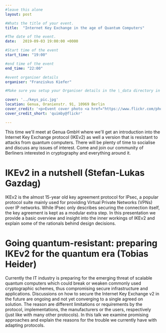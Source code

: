 ```yaml
---
#leave this alone
layout: post

#Whats the title of your event.
title:  "Internet Key Exchange in the age of Quantum Computers"

#The date of the event. 
date:   2019-09-03 19:00:00 +0000

#Start time of the event
start_time: "19:00"

#end time of the event
end_time: "22:00"

#event organiser details
organiser: "Franziskus Kiefer"

#Make sure you setup your Organiser details in the \_data directory in the organisers.yml file

cover: '../keys_pic.jpg'
location: Genua, Oranienstr. 91, 10969 Berlin
cover_credit: '<p>Event cover photo <a href="https://www.flickr.com/photos/92388598@N00/3409764296">"Keys"</a><span> by <a href="https://www.flickr.com/photos/92388598@N00">quimby</a></span> is licensed under <a href="https://creativecommons.org/licenses/by-nc-sa/2.0/?ref=ccsearch&atype=html" style="margin-right: 5px;">CC BY-NC-SA 2.0</a><a href="https://creativecommons.org/licenses/by-nc-sa/2.0/?ref=ccsearch&atype=html" target="_blank" rel="noopener noreferrer" style="display: inline-block;white-space: none;opacity: .7;margin-top: 2px;margin-left: 3px;height: 22px !important;"><img style="height: inherit;margin-right: 3px;display: inline-block;" src="https://search.creativecommons.org/static/img/cc_icon.svg" /><img style="height: inherit;margin-right: 3px;display: inline-block;" src="https://search.creativecommons.org/static/img/cc-by_icon.svg" /><img style="height: inherit;margin-right: 3px;display: inline-block;" src="https://search.creativecommons.org/static/img/cc-nc_icon.svg" /><img style="height: inherit;margin-right: 3px;display: inline-block;" src="https://search.creativecommons.org/static/img/cc-sa_icon.svg" /></a></p>'
cover_credit_short: 'quimby@flickr'

---
```


This time we'll meet at Genua GmbH where we'll get an introduction into the Internet Key Exchange protocol (IKEv2) as well a version that is resistant to attacks from quantum computers.
There will be plenty of time to socialise and discuss any issues of interest.
Come and join our community of Berliners interested in cryptography and everything around it.

# IKEv2 in a nutshell (Stefan-Lukas Gazdag)

IKEv2 is the almost 15-year old key agreement protocol for IPsec, a popular protocol suite mainly used for providing Virtual Private Networks (VPNs) over IP networks.
While IPsec only describes securing the connection itself, the key agreement is kept as a modular extra step.
In this presentation we provide a basic overview and insight into the inner workings of IKEv2 and explain some of the rationals behind design decisions.

# Going quantum-resistant: preparing IKEv2 for the quantum era (Tobias Heider)

Currently the IT industry is preparing for the emerging threat of scalable quantum computers which could break or weaken commonly used cryptographic schemes, thus compromising secure infrastructure and applications.
Discussions on how to secure the Internet Key Exchange v2 in the future are ongoing and not yet converging to a single agreed on solution.
The reason are different limitations or requirements by the protocol, implementations, the manufacturers or the users, respectively (just like with many other protocols).
In this talk we examine promising approaches and explain the reasons for the trouble we currently have with adapting protocols.

<br/>
<!--<a href=' https://www.eventbrite.co.uk/e/berlin-crypto-from-the-basics-of-quantum-mechanics-to-secure-key-distribution-tickets-62088318833?ref=estw' class="button button-primary">Register</a>-->
